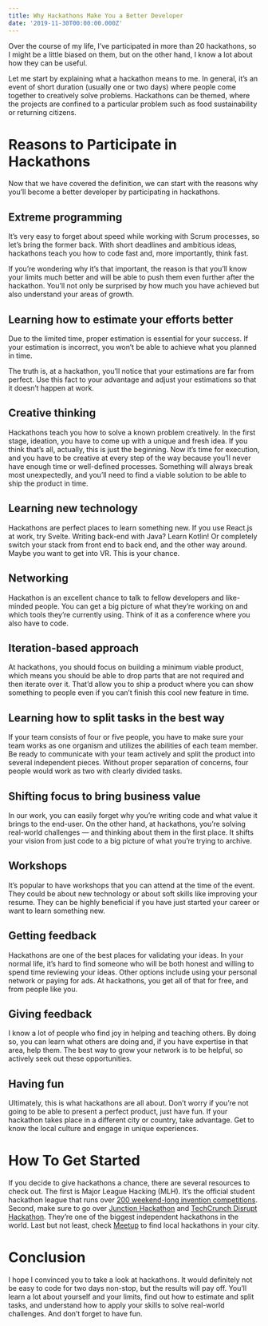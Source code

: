 ```yaml
---
title: Why Hackathons Make You a Better Developer
date: '2019-11-30T00:00:00.000Z'
---
```


Over the course of my life, I’ve participated in more than 20 hackathons, so I might be a little biased on them, but on the other hand, I know a lot about how they can be useful.

Let me start by explaining what a hackathon means to me. In general, it’s an event of short duration (usually one or two days) where people come together to creatively solve problems. Hackathons can be themed, where the projects are confined to a particular problem such as food sustainability or returning citizens.

# Reasons to Participate in Hackathons

Now that we have covered the definition, we can start with the reasons why you’ll become a better developer by participating in hackathons.

## Extreme programming

It’s very easy to forget about speed while working with Scrum processes, so let’s bring the former back. With short deadlines and ambitious ideas, hackathons teach you how to code fast and, more importantly, think fast.

If you’re wondering why it’s that important, the reason is that you’ll know your limits much better and will be able to push them even further after the hackathon. You’ll not only be surprised by how much you have achieved but also understand your areas of growth.

## Learning how to estimate your efforts better

Due to the limited time, proper estimation is essential for your success. If your estimation is incorrect, you won’t be able to achieve what you planned in time.

The truth is, at a hackathon, you’ll notice that your estimations are far from perfect. Use this fact to your advantage and adjust your estimations so that it doesn’t happen at work.

## Creative thinking

Hackathons teach you how to solve a known problem creatively. In the first stage, ideation, you have to come up with a unique and fresh idea. If you think that’s all, actually, this is just the beginning. Now it’s time for execution, and you have to be creative at every step of the way because you’ll never have enough time or well-defined processes. Something will always break most unexpectedly, and you’ll need to find a viable solution to be able to ship the product in time.

## Learning new technology

Hackathons are perfect places to learn something new. If you use React.js at work, try Svelte. Writing back-end with Java? Learn Kotlin! Or completely switch your stack from front end to back end, and the other way around. Maybe you want to get into VR. This is your chance.

## Networking

Hackathon is an excellent chance to talk to fellow developers and like-minded people. You can get a big picture of what they’re working on and which tools they’re currently using. Think of it as a conference where you also have to code.

## Iteration-based approach

At hackathons, you should focus on building a minimum viable product, which means you should be able to drop parts that are not required and then iterate over it. That’d allow you to ship a product where you can show something to people even if you can’t finish this cool new feature in time.

## Learning how to split tasks in the best way

If your team consists of four or five people, you have to make sure your team works as one organism and utilizes the abilities of each team member. Be ready to communicate with your team actively and split the product into several independent pieces. Without proper separation of concerns, four people would work as two with clearly divided tasks.

## Shifting focus to bring business value

In our work, you can easily forget why you’re writing code and what value it brings to the end-user. On the other hand, at hackathons, you’re solving real-world challenges — and thinking about them in the first place. It shifts your vision from just code to a big picture of what you’re trying to archive.

## Workshops

It’s popular to have workshops that you can attend at the time of the event. They could be about new technology or about soft skills like improving your resume. They can be highly beneficial if you have just started your career or want to learn something new.

## Getting feedback

Hackathons are one of the best places for validating your ideas. In your normal life, it’s hard to find someone who will be both honest and willing to spend time reviewing your ideas. Other options include using your personal network or paying for ads. At hackathons, you get all of that for free, and from people like you.

## Giving feedback

I know a lot of people who find joy in helping and teaching others. By doing so, you can learn what others are doing and, if you have expertise in that area, help them. The best way to grow your network is to be helpful, so actively seek out these opportunities.

## Having fun

Ultimately, this is what hackathons are all about. Don’t worry if you’re not going to be able to present a perfect product, just have fun. If your hackathon takes place in a different city or country, take advantage. Get to know the local culture and engage in unique experiences.

# How To Get Started

If you decide to give hackathons a chance, there are several resources to check out.
The first is Major League Hacking (MLH). It’s the official student hackathon league that runs over [200 weekend-long invention competitions](https://mlh.io/seasons/na-2020/events).
Second, make sure to go over [Junction Hackathon](https://www.hackjunction.com/) and [TechCrunch Disrupt Hackathon](https://techcrunch.com/events/disrupt-sf-2019/hackathon/). They’re one of the biggest independent hackathons in the world.
Last but not least, check [Meetup](https://www.meetup.com/) to find local hackathons in your city.

# Conclusion

I hope I convinced you to take a look at hackathons. It would definitely not be easy to code for two days non-stop, but the results will pay off. You’ll learn a lot about yourself and your limits, find out how to estimate and split tasks, and understand how to apply your skills to solve real-world challenges. And don’t forget to have fun.
